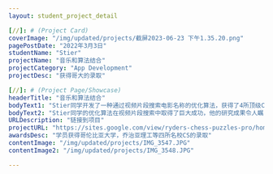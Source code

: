 ```yaml
---
layout: student_project_detail

[//]: # (Project Card)
coverImage: "/img/updated/projects/截屏2023-06-23 下午1.35.20.png"
pagePostDate: "2022年3月3日"
studentName: "Stier"
projectName: "音乐和算法结合"
projectCategory: "App Development"
projectDesc: "获得哥大的录取"

[//]: # (Project Page/Showcase)
headerTitle: "音乐和算法结合"
bodyText1: "Stier同学开发了一种通过视频片段搜索电影名称的优化算法，获得了4所顶级CS研究生录取。他的研究灵感来自于音乐识别技术，为电影搜索带来了革新。"
bodyText2: "Stier同学的优化算法在视频片段搜索中取得了巨大成功，他的研究成果令人瞩目。他的工作展示了科技对于电影领域的巨大潜力，对他的录取结果表示由衷的祝贺。"
URLDescription: "链接到项目"
projectURL: "https://sites.google.com/view/ryders-chess-puzzles-pro/home"
awardsDesc: "学员获得哥伦比亚大学，乔治亚理工等四所名校CS的录取"
contentImage: "/img/updated/projects/IMG_3547.JPG"
contentImage2: "/img/updated/projects/IMG_3548.JPG"

---
```

